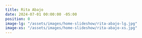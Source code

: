 ```yaml
---
title: Rita Abajo
date: 2024-07-01 00:00:00 -05:00
position: 0
image-lg: "/assets/images/home-slideshow/rita-abajo-lg.jpg"
image-xs: "/assets/images/home-slideshow/rita-abajo-xs.jpg"
---
```


